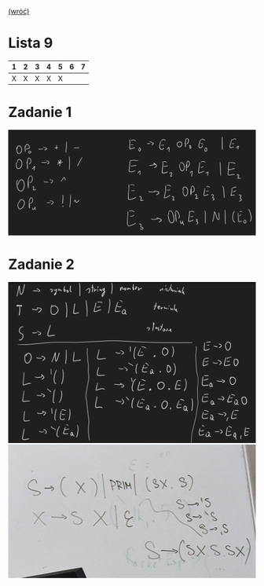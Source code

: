 [(wróć)](../)

# Lista 9
| 1 | 2 | 3 | 4 | 5 | 6 | 7 |
|---|---|---|---|---|---|---|
| X | X | X | X | X |   |   |

# Zadanie 1
![](p1.png)

# Zadanie 2
![](p2.png)
![](p3.jpg)
